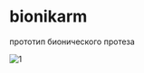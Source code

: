 # bionikarm
прототип бионического протеза

![1](https://github.com/raketanamarse/bionikarm/assets/104571006/100b9846-882f-4ef3-85c7-f6b7d3b191c0)
